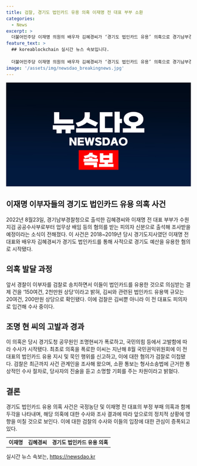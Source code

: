 ```yaml
---
title: 검찰, 경기도 법인카드 유용 의혹 이재명 전 대표 부부 소환
categories:
  - News
excerpt: >
  더불어민주당 이재명 의원의 배우자 김혜경씨가 ‘경기도 법인카드 유용’ 의혹으로 경기남부경찰청에 출석한 것으로 확인됐다. 수원지검이 이재명 전 대표 부부를 업무상 배임 등 혐의로 소환 조사할 예정이며, 구체적 소환 일정은 협의 중이다. 검찰은 이 전 대표 부부가 2018~2019년 경기도 지사 시절에 경기도 예산을 사적으로 유용했다고 보고 있으며, 수사는 대통령 선거를 앞두고 시작된 것으로 전해졌다. 김씨와 관련된 법인카드 유용액 규모는 20여건, 200만원 상당으로 전해졌고, 검찰은 이 대표도 피의자로 입건해 수사 중이라고 밝혔다.
feature_text: >
  ## koreablockchain 실시간 뉴스 속보입니다.

  더불어민주당 이재명 의원의 배우자 김혜경씨가 ‘경기도 법인카드 유용’ 의혹으로 경기남부경찰청에 출석한 것으로 확인됐다. 수원지검이 이재명 전 대표 부부를 업무상 배임 등 혐의로 소환 조사할 예정이며, 구체적 소환 일정은 협의 중이다. 검찰은 이 전 대표 부부가 2018~2019년 경기도 지사 시절에 경기도 예산을 사적으로 유용했다고 보고 있으며, 수사는 대통령 선거를 앞두고 시작된 것으로 전해졌다. 김씨와 관련된 법인카드 유용액 규모는 20여건, 200만원 상당으로 전해졌고, 검찰은 이 대표도 피의자로 입건해 수사 중이라고 밝혔다.
image: '/assets/img/newsdao_breakingnews.jpg'
---
```


<p><img src="/assets/img/newsdao_breakingnews.jpg" alt="koreablockchain 속보" /></p>

<h2 data-ke-size="size26">이재명 이부자들의 경기도 법인카드 유용 의혹 사건</h2>

<p data-ke-size="size16">2022년 8월23일, 경기남부경찰청으로 출석한 김혜경씨와 이재명 전 대표 부부가 수원지검 공공수사부로부터 업무상 배임 등의 혐의를 받는 피의자 신분으로 출석해 조사받을 예정이라는 소식이 전해졌다. 이 사건은 2018~2019년 당시 경기도지사였던 이재명 전 대표와 배우자 김혜경씨가 경기도 법인카드를 통해 사적으로 경기도 예산을 유용한 혐의로 시작됐다.</p>

<h2 data-ke-size="size26">의혹 발달 과정</h2>

<p data-ke-size="size16">앞서 경찰이 이부자를 검찰로 송치하면서 이들이 법인카드를 유용한 것으로 의심받는 결제 건을 ‘150여건, 2천만원 상당’이라고 밝혀, 김씨와 관련된 법인카드 유용액 규모는 20여건, 200만원 상당으로 확인됐다. 이에 검찰은 김씨뿐 아니라 이 전 대표도 피의자로 입건해 수사 중이다.</p>

<h2 data-ke-size="size26">조명 현 씨의 고발과 경과</h2>

<p data-ke-size="size16">이 의혹은 당시 경기도청 공무원인 조명현씨가 폭로하고, 국민의힘 등에서 고발함에 따라 수사가 시작됐다. 최초로 의혹을 폭로한 이씨는 지난해 8월 국민권익위원회에 이 전 대표의 법인카드 유용 지시 및 묵인 행위를 신고하고, 이에 대한 혐의가 검찰로 이첩됐다. 검찰은 최근까지 사건 관계인을 조사해 왔으며, 소환 통보는 형사소송법에 근거한 통상적인 수사 절차로, 당사자의 진술을 듣고 소명할 기회를 주는 차원이라고 밝혔다.</p>

<h2 data-ke-size="size26">결론</h2>

<p data-ke-size="size16">경기도 법인카드 유용 의혹 사건은 국정농단 및 이재명 전 대표의 부정 부패 의혹과 함께 두각을 나타내며, 해당 의혹에 대한 수사와 조사 결과에 따라 앞으로의 정치적 상황에 영향을 미칠 것으로 보인다. 이에 대한 검찰의 수사와 이들의 입장에 대한 관심이 증폭되고 있다.</p>

<table>
    <tbody>
        <tr>
            <td style="text-align: center; height: 17px;"><b>이재명</b></td>
            <td style="text-align: center; height: 17px;"><b>김혜경씨</b></td>
            <td style="text-align: center; height: 17px;"><b>경기도 법인카드 유용 의혹</b></td>
        </tr>
    </tbody>
</table>
실시간 뉴스 속보는, <a href="https://newsdao.kr" rel="dofollow">https://newsdao.kr</a>


